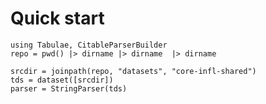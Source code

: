 # Quick start


```@setup quick
using Tabulae, CitableParserBuilder
repo = pwd() |> dirname |> dirname  |> dirname
```

```@example quick
srcdir = joinpath(repo, "datasets", "core-infl-shared") 
tds = dataset([srcdir])
parser = StringParser(tds)

```